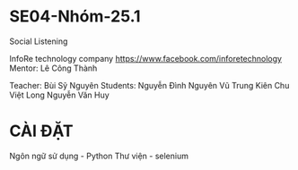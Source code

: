 # SE04-Nhóm-25.1
Social Listening

InfoRe technology company
https://www.facebook.com/inforetechnology 
Mentor: Lê Công Thành

Teacher: Bùi Sỹ Nguyên
Students: Nguyễn Đình Nguyên
          Vũ Trung Kiên
          Chu Việt Long
          Nguyễn Văn Huy
          
 # CÀI ĐẶT
 Ngôn ngữ sử dụng - Python
 Thư viện - selenium
 
